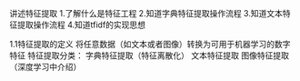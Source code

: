 讲述特征提取
1.了解什么是特征工程
2.知道字典特征提取操作流程
3.知道文本特征提取操作流程
4.知道tfidf的实现思想



1.1特征提取的定义
将任意数据（如文本或者图像）转换为可用于机器学习的数字特征
特征提取分类：
字典特征提取（特征离散化）
文本特征提取
图像特征提取（深度学习中介绍）

